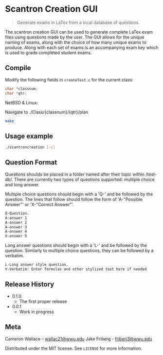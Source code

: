 # Scantron Creation GUI
> Generate exams in LaTex from a local database of questions.

The scantron creation GUI can be used to generate complete LaTex exam files using questions made by the user. 
The GUI allows for the unique naming of exams, along with the choice of how many unique exams to produce. Along with each
set of exams is an accompanying exam key which is used to grade completed student exams. 

## Compile

Modify the following fields in `createTest.c` for the current class:
```c
char *classnum;
char *qtr;
```

NetBSD & Linux:

Navigate to ./Class/{classnum}/{qtr}/plan

```sh
make
```

## Usage example


```sh
./scantroncreation [-c]
```

## Question Format


Questions shoulds be placed in a folder named after their topic within /test-db/. There are currently two types of questions supported: multiple choice and long answer. 

Multiple choice questions should begin with a 'Q-' and be followed by the question. The lines that follow should follow the form of 'A-"Possible Answer"' or 'X-"Correct Answer"'. 

```sh
Q-Question.
A-answer 1
A-answer 2
A-answer 3
A-answer 4
X-answer 5
```

Long answer questions should begin with a 'L-' and be followed by the question. Similarly to multiple choice questions, they can be followed by a verbatim.

```sh
L-Long answer style question.
V-Verbatim: Enter formulas and other stylized text here if needed
```

## Release History


* 0.1.0
    * The first proper release
* 0.0.1
    * Work in progress

## Meta

Cameron Wallace – wallac21@wwu.edu
Jake Friberg    - friberj3@wwu.edu 

Distributed under the MIT license. See ``LICENSE`` for more information.
